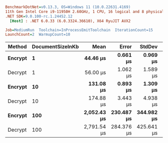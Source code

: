﻿``` ini

BenchmarkDotNet=v0.13.3, OS=Windows 11 (10.0.22631.4169)
11th Gen Intel Core i9-11950H 2.60GHz, 1 CPU, 16 logical and 8 physical cores
.NET SDK=9.0.100-rc.1.24452.12
  [Host] : .NET 6.0.33 (6.0.3324.36610), X64 RyuJIT AVX2

Job=MediumRun  Toolchain=InProcessEmitToolchain  IterationCount=15  
LaunchCount=2  WarmupCount=10  

```
|  Method | DocumentSizeInKb |        Mean |      Error |     StdDev |     Gen0 |     Gen1 |     Gen2 |  Allocated |
|-------- |----------------- |------------:|-----------:|-----------:|---------:|---------:|---------:|-----------:|
| **Encrypt** |                **1** |    **44.46 μs** |   **0.661 μs** |   **0.969 μs** |   **4.2114** |   **1.0376** |        **-** |   **51.96 KB** |
| Decrypt |                1 |    56.00 μs |   1.062 μs |   1.589 μs |   5.0049 |   1.2817 |        - |   61.57 KB |
| **Encrypt** |               **10** |   **131.08 μs** |   **0.893 μs** |   **1.309 μs** |  **16.3574** |   **3.1738** |        **-** |   **200.9 KB** |
| Decrypt |               10 |   174.88 μs |   3.443 μs |   4.938 μs |  24.6582 |   4.8828 |        - |  303.41 KB |
| **Encrypt** |              **100** | **2,052.43 μs** | **230.487 μs** | **344.982 μs** | **160.1563** | **107.4219** |  **83.9844** | **1891.44 KB** |
| Decrypt |              100 | 2,791.54 μs | 284.376 μs | 425.641 μs | 234.3750 | 166.0156 | 140.6250 | 3066.91 KB |
